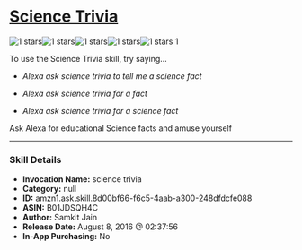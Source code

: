 # [Science Trivia](http://alexa.amazon.com/#skills/amzn1.ask.skill.8d00bf66-f6c5-4aab-a300-248dfdcfe088)
![1 stars](../../images/ic_star_black_18dp_1x.png)![1 stars](../../images/ic_star_border_black_18dp_1x.png)![1 stars](../../images/ic_star_border_black_18dp_1x.png)![1 stars](../../images/ic_star_border_black_18dp_1x.png)![1 stars](../../images/ic_star_border_black_18dp_1x.png) 1

To use the Science Trivia skill, try saying...

* *Alexa ask science trivia to tell me a science fact*

* *Alexa ask science trivia for a fact*

* *Alexa ask science trivia for a science fact*

Ask Alexa for educational Science facts and amuse yourself

***

### Skill Details

* **Invocation Name:** science trivia
* **Category:** null
* **ID:** amzn1.ask.skill.8d00bf66-f6c5-4aab-a300-248dfdcfe088
* **ASIN:** B01JDSQH4C
* **Author:** Samkit Jain
* **Release Date:** August 8, 2016 @ 02:37:56
* **In-App Purchasing:** No
